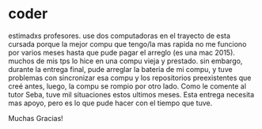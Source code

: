 ﻿# coder

estimadxs profesores.
use dos computadoras en el trayecto de esta cursada porque la mejor compu que tengo/la mas rapida no me funciono por varios meses hasta que pude pagar el arreglo (es una mac 2015). muchos de mis tps lo hice en una compu vieja y prestado. sin embargo, durante la entrega final, pude arreglar la bateria de mi compu, y tuve problemas con sincronizar esa compu y los repositorios preexistentes que creé antes, luego, la compu se rompio por otro lado.
Como le comente al tutor Seba, tuve mil situaciones estos ultimos meses. Esta entrega necesita mas apoyo, pero es lo que pude hacer con el tiempo que tuve.

Muchas Gracias!
